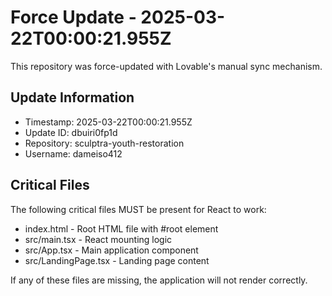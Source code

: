 
# Force Update - 2025-03-22T00:00:21.955Z

This repository was force-updated with Lovable's manual sync mechanism.

## Update Information
- Timestamp: 2025-03-22T00:00:21.955Z
- Update ID: dbuiri0fp1d
- Repository: sculptra-youth-restoration
- Username: dameiso412

## Critical Files
The following critical files MUST be present for React to work:
- index.html - Root HTML file with #root element
- src/main.tsx - React mounting logic
- src/App.tsx - Main application component
- src/LandingPage.tsx - Landing page content

If any of these files are missing, the application will not render correctly.
